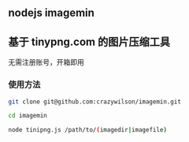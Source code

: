 ## nodejs imagemin

## 基于 tinypng.com 的图片压缩工具

无需注册账号，开箱即用

### 使用方法

```bash
git clone git@github.com:crazywilson/imagemin.git

cd imagemin

node tinipng.js /path/to/(imagedir|imagefile)
```
